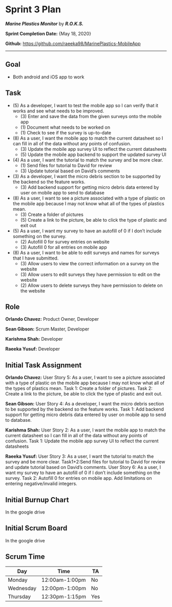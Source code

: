 # Sprint 3 Plan

***Marine Plastics Monitor*** by ***R.O.K.S.***

**Sprint Completion Date:** {May 18, 2020}

**Github:** https://github.com/raeeka98/MarinePlastics-MobileApp

---

## Goal

- Both android and iOS app to work

## Task
- (5) As a developer, I want to test the mobile app so I can verify that it works and see what needs to be improved.
  - (3) Enter and save the data from the given surveys onto the mobile app
  - (1) Document what needs to be worked on
  - (1) Check to see if the survey is up-to-date
- (8) As a user, I want the mobile app to match the current datasheet so I can fill in all of the data without any points of confusion.
  - (3) Update the mobile app survey UI to reflect the current datasheets
  - (5) Update the mobile app backend to support the updated survey UI
- (4) As a user, I want the tutorial to match the survey and be more clear.
  - (1) Send files for tutorial to David for review
  - (3) Update tutorial based on David’s comments
- (3) As a developer, I want the micro debris section to be supported by the backend so the feature works.
  - (3) Add backend support for getting micro debris data entered by user on mobile app to send to database
- (8) As a user, I want to see a picture associated with a type of plastic on the mobile app because I may not know what all of the types of plastics mean.
  - (3) Create a folder of pictures
  - (5) Create a link to the picture, be able to click the type of plastic and exit out
- (5) As a user, I want my survey to have an autofill of 0 if I don’t include something on the survey.
  - (2) Autofill 0 for survey entries on website
  - (3) Autofill 0 for all entries on mobile app
- (8) As a user, I want to be able to edit surveys and names for surveys that I have submitted.
  - (3) Allow users to view the correct information on a survey on the website
  - (3) Allow users to edit surveys they have permission to edit on the website
  - (2) Allow users to delete surveys they have permission to delete on the website

## Role

**Orlando Chavez:** Product Owner, Developer

**Sean Gibson:** Scrum Master, Developer

**Karishma Shah:** Developer

**Raeeka Yusuf:** Developer

## Initial Task Assignment

**Orlando Chavez:** User Story 5: As a user, I want to see a picture associated with a type of plastic on the mobile app because I may not know what all of the types of plastics mean.
 Task 1: Create a folder of pictures. Task 2: Create a link to the picture, be able to click the type of plastic and exit out.


**Sean Gibson:** User Story 4: As a developer, I want the micro debris section to be supported by the backend so the feature works. Task 1: Add backend support for getting micro debris data entered by user on mobile app to send to database.

**Karishma Shah:** User Story 2: As a user, I want the mobile app to match the current datasheet so I can fill in all of the data without any points of confusion. Task 1: Update the mobile app survey UI to reflect the current datasheets


**Raeeka Yusuf:** User Story 3: As a user, I want the tutorial to match the survey and be more clear. Task1+2:Send files for tutorial to David for review and update tutorial based on David’s comments. User Story 6: As a user, I want my survey to have an autofill of 0 if I don’t include something on the survey. Task 2: Autofill 0 for entries on mobile app. Add limitations on entering negative/invalid integers. 



## Initial Burnup Chart

In the google drive

## Initial Scrum Board

In the google drive

## Scrum Time

|Day|Time|TA|
|------|------|------|
|Monday|12:00am-1:00pm|No|
|Wednesday|12:00pm-1:00pm|No|
|Thursday|12:30pm-1:15pm|Yes|
